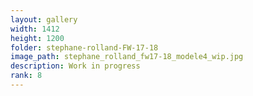```yaml
---
layout: gallery
width: 1412
height: 1200
folder: stephane-rolland-FW-17-18
image_path: stephane_rolland_fw17-18_modele4_wip.jpg
description: Work in progress
rank: 8
---
```

